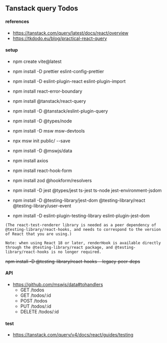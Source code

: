 ## Tanstack query Todos

#### references

- https://tanstack.com/query/latest/docs/react/overview
- https://tkdodo.eu/blog/practical-react-query

#### setup

- npm create vite@latest
- npm install -D prettier eslint-config-prettier
- npm install -D eslint-plugin-react eslint-plugin-import
- npm install react-error-boundary

- npm install @tanstack/react-query
- npm install -D @tanstack/eslint-plugin-query
- npm install -D @types/node

- npm install -D msw msw-devtools
- npx msw init public/ --save
- npm install -D @mswjs/data
- npm install axios

- npm install react-hook-form
- npm install zod @hookform/resolvers

- npm install -D jest @types/jest ts-jest ts-node jest-environment-jsdom
- npm install -D @testing-library/jest-dom @testing-library/react @testing-library/user-event
- npm install -D eslint-plugin-testing-library eslint-plugin-jest-dom

```
(The react-test-renderer library is needed as a peer dependency of @testing-library/react-hooks, and needs to correspond to the version of React that you are using.)

Note: when using React 18 or later, renderHook is available directly through the @testing-library/react package, and @testing-library/react-hooks is no longer required.
```

~~npm install -D @testing-library/react-hooks --legacy-peer-deps~~

#### API

- https://github.com/mswjs/data#tohandlers
  - GET /todos
  - GET /todos/:id
  - POST /todos
  - PUT /todos/:id
  - DELETE /todos/:id

#### test

- https://tanstack.com/query/v4/docs/react/guides/testing
